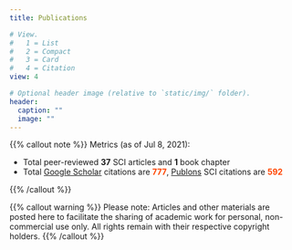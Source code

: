```yaml
---
title: Publications

# View.
#   1 = List
#   2 = Compact
#   3 = Card
#   4 = Citation
view: 4

# Optional header image (relative to `static/img/` folder).
header:
  caption: ""
  image: ""
---
```


{{% callout note %}}
Metrics (as of Jul 8, 2021):
- Total peer-reviewed **37** SCI articles and **1** book chapter
- Total [Google Scholar](https://scholar.google.com/citations?user=DSWiT8wAAAAJ) citations are <span style="color:ORANGERED">**777**</span>, [Publons](https://publons.com/researcher/2177739/sen-zhao/) SCI citations are <span style="color:ORANGERED">**592**</span>

{{% /callout %}}

{{% callout warning %}}
Please note: Articles and other materials are posted here to facilitate the sharing of academic work for personal, non-commercial use only. All rights remain with their respective copyright holders.
{{% /callout %}}



